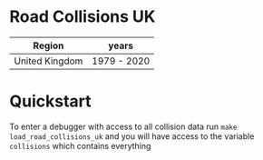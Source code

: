 Road Collisions UK
==================

| Region           | years       |
| ---------------- | ----------- |
| United Kingdom   | 1979 - 2020   |

# Quickstart

To enter a debugger with access to all collision data run `make load_road_collisions_uk` and you will have access to the variable `collisions` which contains everything
